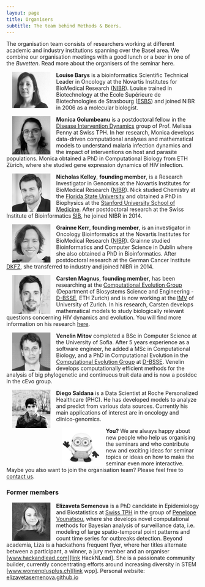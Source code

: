 ```yaml
---
layout: page
title: Organisers
subtitle: The team behind Methods & Beers.
---
```


The organisation team consists of researchers working at different academic and industry institutions spanning over the Basel area. We combine our organisation meetings with a good lunch or a beer in one of the _Buvetten_. Read more about the organisers of the seminar here.

<img src="/img/louise.jpg" alt="Drawing" style="width: 100px;" hspace="15px" align="left"/>  **Louise Barys** is a bioinformatics Scientific Technical Leader in Oncology at the Novartis Institutes for BioMedical Research ([NIBR][link NIBR]). Louise trained in Biotechnology at the Ecole Supérieure de Biotechnologies de Strasbourg ([ESBS][link esbs]) and joined NIBR in 2006 as a molecular biologist.
<br/>


<img src="/img/monika.jpg" alt="Drawing" style="width: 100px;" hspace="15px" align="left"/> **Monica Golumbeanu** is a postdoctoral fellow in the [Disease Intervention Dynamics][link TPH Penny] group of Prof. Melissa Penny at Swiss TPH. In her research, Monica develops data-driven computational analyses and mathematical models to understand malaria infection dynamics and the impact of interventions on host and parasite populations. Monica obtained a PhD in Computational Biology from ETH Zürich, where she studied gene expression dynamics of HIV infection.


<img src="/img/nick.jpg" alt="Drawing" style="width: 100px;" hspace="15px" align="left"/>  **Nicholas Kelley**,  **founding member**, is a Research Investigator in Genomics at the Novartis Institutes for BioMedical Research ([NIBR][link NIBR]). Nick studied Chemistry at the [Florida State University][link FSU] and obtained a PhD in Biophysics at the [Stanford University School of Medicine][link Stanford]. After postdoctoral research at the Swiss Institute of Bioinformatics [SIB][link SIB], he joined NIBR in 2014.


<img src="/img/grainne.jpg" alt="Drawing" style="width: 100px;" hspace="15px" align="left"/>  **Grainne Kerr**,  **founding member**, is an investigator in Oncology Bioinformatics at the Novartis Institutes for BioMedical Research ([NIBR][link NIBR]). Grainne studied Bioinformatics and Computer Science in Dublin where she also obtained a PhD in Bioinformatics. After postdoctoral research at the German Cancer Institute [DKFZ][link DKFZ], she transferred to industry and joined NIBR in 2014.


<img src="/img/carsten2.jpg" alt="Drawing" style="width: 100px;" hspace="15px" align="left"/>  **Carsten Magnus**, **founding member**, has been researching at the [Computational Evolution Group][link Tanja] (Department of Biosystems Science and Engineering - [D-BSSE][link BSSE], ETH Zurich) and is now working at the [IMV][linkIMV] of University of Zurich. In his research, Carsten develops mathematical models to study biologically relevant questions concerning HIV dynamics and evolution. You will find more information on his research [here][link Carsten].


<img src="/img/venelin.jpg" alt="Drawing" style="width: 100px;" hspace="15px" align="left"/>  **Venelin Mitov** completed a BSc in Computer Science at the University of Sofia. After 5 years experience as a software engineer, he added a MSc in Computational Biology, and a PhD in Computational Evolution in the [Computational Evolution Group][link Tanja] at [D-BSSE][link BSSE].  Venelin develops computationally efficient methods for the analysis of big phylogenetic and continuous trait data and is now a postdoc in the cEvo group.


<img src="/img/diego.jpg" alt="Drawing" style="width: 100px;" hspace="15px" align="left"/>  **Diego Saldana** is a Data Scientist at Roche Personalized Healthcare (PHC). He has developed models to analyze and predict from various data sources. Currently his main applications of interest are in oncology and clinico-genomics.
<br/>


<img src="/img/minion.jpg" alt="Drawing" style="width: 100px;" hspace="15px" align="left"/> **You?** We are always happy about new people who help us organising the seminars and who contribute new and exciting ideas for seminar topics or ideas on how to make the seminar even more interactive. Maybe you also want to join the organisation team? Please feel free to [contact us][link contact].




### Former members

<img src="/img/liza_bw.jpg" alt="Drawing" style="width: 100px;" hspace="15px" align="left"/> **Elizaveta Semenova** is a PhD candidate in Epidemiology and  Biostatistics at [Swiss TPH][link TPH] in the group of [Penelope Vounatsou][link Bayesian group], where she develops novel computational methods for Bayesian analysis of surveillance data, i.e. modeling of large spatio-temporal point patterns and count time series for outbreaks detection. Beyond academia, Liza is a hackathons frequent flyer, where her titles alternate between a participant, a winner, a jury member and an organiser [www.hackandlead.com][link HackNLead]. She is a passionate community builder, currently concentrating efforts around increasing diversity in STEM [www.womenplusplus.ch][link wpp]. Personal website: [elizavetasemenova.github.io][link liza]




[link Stanford]: http://med.stanford.edu/
[link FSU]: https://www.fsu.edu/
[link esbs]: https://esbs.unistra.fr/en/
[link contact]: /contact/
[link BSSE]: http://www.bsse.ethz.ch/
[link Tanja]: http://www.bsse.ethz.ch/cevo
[link Carsten]: https://magnuscar.github.io
[link TPH]: https://www.swisstph.ch/en/
[link Bayesian group]: https://www.swisstph.ch/en/about/eph/biostatistics/bayesian-modelling-and-analysis/
[link HackNLead]: http://www.hackandlead.com/
[link wpp]: https://www.womenplusplus.ch/
[link liza]: https://elizavetasemenova.github.io/
[link NIBR]: https://www.novartis.com/our-science/novartis-institutes-biomedical-research
[link DKFZ]: https://www.dkfz.de/en/index.html
[link SIB]: https://www.sib.swiss/
[linkIMV]: https://www.virology.uzh.ch/en.html
[link TPH Penny]: https://www.swisstph.ch/en/about/eph/infectious-disease-modelling/disease-and-intervention-dynamics/
